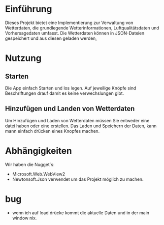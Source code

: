 # Einführung
Dieses Projekt bietet eine Implementierung zur Verwaltung von Wetterdaten, die grundlegende Wetterinformationen, Luftqualitätsdaten und Vorhersagedaten umfasst. Die Wetterdaten können in JSON-Dateien gespeichert und aus diesen geladen werden,

# Nutzung

## Starten

Die App einfach Starten und los legen. Auf jeweilige Knöpfe sind Beschriftungen drauf damit es keine verwechslungen gibt.

## Hinzufügen und Landen von Wetterdaten

Um Hinzufügen und Laden von Wetterdaten müssen Sie entweder eine datei haben oder eine erstellen. Das Laden und Speichern der Daten, kann mann einfach drücken eines Knopfes machen.

# Abhängigkeiten

Wir haben die Nugget´s:
* Microsoft.Web.WebView2
* Newtonsoft.Json
verwendet um das Projekt möglich zu machen.

# bug
* wenn ich auf load drücke kommt die aktuelle Daten und in der main window nix.


